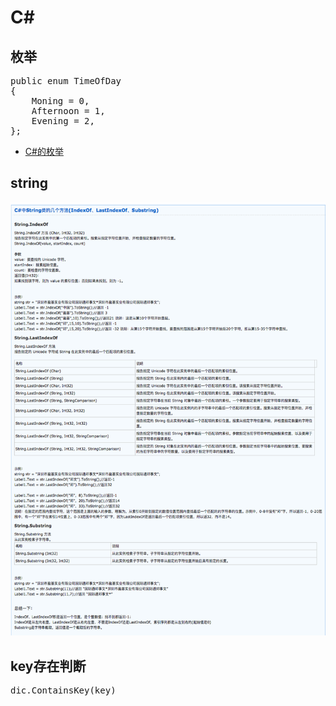 # C# #

## 枚举

<pre>
public enum TimeOfDay
{
    Moning = 0,
    Afternoon = 1,
    Evening = 2,
};
</pre>

- [C#的枚举](https://www.cnblogs.com/yank/archive/2009/02/27/1399423.html)


## string
![image](res/string1.png)

## key存在判断
<pre>
dic.ContainsKey(key)
</pre>
